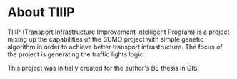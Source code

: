 # About TIIIP

TIIIP (Transport Infrastructure Improvement Intelligent Program) is a project mixing up the capabilities of the SUMO project with simple genetic algorithm in order to achieve better transport infrastructure. The focus of the project is generating the traffic lights logic.

This project was initially created for the author's BE thesis in GIS.
